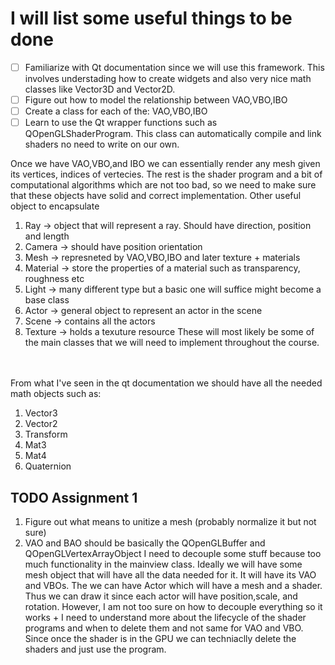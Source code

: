 # I will list some useful things to be done

- [ ] Familiarize with Qt documentation since we will use this framework. This involves understading how to create widgets and also very nice math classes like Vector3D and Vector2D.
- [ ] Figure out how to model the relationship between VAO,VBO,IBO
- [ ] Create a class for each of the: VAO,VBO,IBO
- [ ] Learn to use the Qt wrapper functions such as QOpenGLShaderProgram. This class can automatically compile and link shaders no need to write on our own.

Once we have VAO,VBO,and IBO we can essentially render any mesh given its vertices,
indices of vertecies. The rest is the shader program and a bit of computational
algorithms which are not too bad, so we need to make sure that these objects
have solid and correct implementation. Other useful object to encapsulate

1. Ray -> object that will represent a ray. Should have direction, position and length
2. Camera -> should have position orientation
3. Mesh -> represneted by VAO,VBO,IBO and later texture + materials
4. Material -> store the properties of a material such as transparency, roughness etc
5. Light -> many different type but a basic one will suffice might become a base class
6. Actor -> general object to represent an actor in the scene
7. Scene -> contains all the actors
8. Texture -> holds a texuture resource
These will most likely be some of the main classes that we will need to implement
throughout the course.


<br></br>
From what I've seen in the qt documentation we should have all the needed
math objects such as:
1. Vector3
2. Vector2
3. Transform
4. Mat3
5. Mat4
6. Quaternion


## TODO Assignment 1
1. Figure out what means to unitize a mesh (probably normalize it but not sure)
2. VAO and BAO should be basically the QOpenGLBuffer and QOpenGLVertexArrayObject
I need to decouple some stuff because too much functionality in the mainview class.
Ideally we will have some mesh object that will have all the data needed for it.
It will have its VAO and VBOs. The we can have Actor which will have a mesh
and a shader. Thus we can draw it since each actor will have position,scale,
and rotation. However, I am not too sure on how to decouple everything so it
works + I need to understand more about the lifecycle of the shader programs
and when to delete them and not same for VAO and VBO. Since once the shader
is in the GPU we can techniaclly delete the shaders and just use the program.
